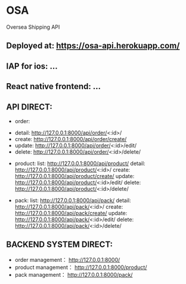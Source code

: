# OSA
Oversea Shipping API

## Deployed at: https://osa-api.herokuapp.com/
## IAP for ios: ...
## React native frontend: ...

## API DIRECT: 
+ order:
- detail: http://127.0.0.1:8000/api/order/<:id>/
- create: http://127.0.0.1:8000/api/order/create/
- update: http://127.0.0.1:8000/api/order/<:id>/edit/
- delete: http://127.0.0.1:8000/api/order/<:id>/delete/

+ product:
list:   http://127.0.0.1:8000/api/product/
detail: http://127.0.0.1:8000/api/product/<:id>/
create: http://127.0.0.1:8000/api/product/create/
update: http://127.0.0.1:8000/api/product/<:id>/edit/
delete: http://127.0.0.1:8000/api/product/<:id>/delete/

+ pack:
list:   http://127.0.0.1:8000/api/pack/
detail: http://127.0.0.1:8000/api/pack/<:id>/
create: http://127.0.0.1:8000/api/pack/create/
update: http://127.0.0.1:8000/api/pack/<:id>/edit/
delete: http://127.0.0.1:8000/api/pack/<:id>/delete/

## BACKEND SYSTEM DIRECT: 
+ order management： http://127.0.0.1:8000/
+ product management： http://127.0.0.1:8000/product/
+ pack management： http://127.0.0.1:8000/pack/
